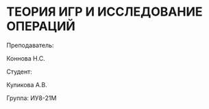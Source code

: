 # ТЕОРИЯ ИГР И ИССЛЕДОВАНИЕ ОПЕРАЦИЙ

Преподаватель:

Коннова Н.С.

Студент:

Куликова А.В.

Группа:
ИУ8-21М
